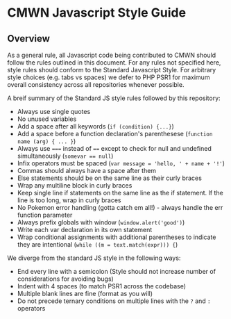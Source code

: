 # CMWN Javascript Style Guide

## Overview
As a general rule, all Javascript code being contributed to CMWN should follow the rules outlined in this document. For any rules not specified here, style rules should conform to the Standard Javascript Style. For arbitrary style choices (e.g. tabs vs spaces) we defer to PHP PSR1 for maximum overall consistency across all repositories whenever possible.
   
A breif summary of the Standard JS style rules followed by this repository:
 - Always use single quotes
 - No unused variables
 - Add a space after all keywords (`if (condition) {...}`)
 - Add a space before a function declaration's parenthesese (`function name (arg) { ... }`)
 - Always use `===` instead of `==` except to check for null and undefined simultaneously (`somevar == null`)
 - Infix operators must be spaced (`var message = 'hello, ' + name + '!'`)
 - Commas should always have a space after them
 - Else statements should be on the same line as their curly braces
 - Wrap any multiline block in curly braces
 - Keep single line if statements on the same line as the if statement. If the line is too long, wrap in curly braces
 - No Pokemon error handling (gotta catch em all!) - always handle the err function parameter
 - Always prefix globals with window (`window.alert('good')`)
 - Write each var declaration in its own statement
 - Wrap conditional assignments with additional parentheses to indicate they are intentional (`while ((m = text.match(expr))) {`)
 
 
We diverge from the standard JS style in the following ways:

 - End every line with a semicolon (Style should not increase number of considerations for avoiding bugs)
 - Indent with 4 spaces (to match PSR1 across the codebase)
 - Multiple blank lines are fine (format as you will)
 - Do not precede ternary conditions on multiple lines with the `?` and `:` operators
 
